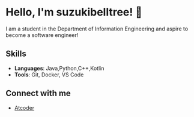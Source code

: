 # Hello, I'm suzukibelltree! 👋


I am a student in the Department of Information Engineering and aspire to become a software engineer!

## Skills

- **Languages**: Java,Python,C++,Kotlin
- **Tools**: Git, Docker, VS Code

## Connect with me

- [Atcoder](https://atcoder.jp/users/tarafugu)

